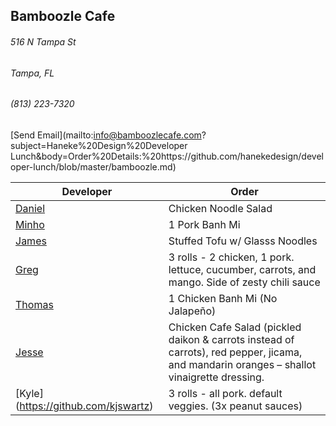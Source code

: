 ## Bamboozle Cafe
###### 516 N Tampa St
###### Tampa, FL
###### (813) 223-7320
[Send Email](mailto:info@bamboozlecafe.com?subject=Haneke%20Design%20Developer Lunch&body=Order%20Details:%20https://github.com/hanekedesign/developer-lunch/blob/master/bamboozle.md)

Developer     | Order
--------------|---------------------
[Daniel](https://github.com/dtartaglia)           	| Chicken Noodle Salad
[Minho](https://github.com/minhochoi)               |  1 Pork Banh Mi 
[James](https://github.com/jlandrum)                | Stuffed Tofu w/ Glasss Noodles
[Greg](https://github.com/greghochsprung)           | 3 rolls - 2 chicken, 1 pork. lettuce, cucumber, carrots, and mango. Side of zesty chili sauce
[Thomas](https://github.com/ThomasKomarnicki)       | 1 Chicken Banh Mi (No Jalapeño)
[Jesse](https://github.com/jessecurry)              | Chicken Cafe Salad (pickled daikon & carrots instead of carrots), red pepper, jicama, and mandarin oranges – shallot vinaigrette dressing.
[Kyle] (https://github.com/kjswartz)                | 3 rolls - all pork. default veggies. (3x peanut sauces) 

